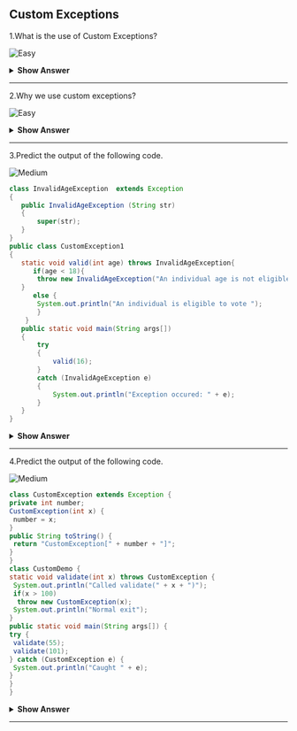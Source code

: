 ## Custom Exceptions

1.What is the use of Custom Exceptions?

![Easy](https://github.com/revaturelabs/interviewquestions/blob/dev/ComplexityTags/simple%20(2).svg)

<details><summary><b> Show Answer</b></summary>
  
>  - When we create our own exceptions that are derived classes of the `Exception` class is known as custom exception or user-defined exception. 
>  - Custom exceptions are used to customize the exception according to the user needs.

</details>

---

2.Why we use custom exceptions?

![Easy](https://github.com/revaturelabs/interviewquestions/blob/dev/ComplexityTags/simple%20(2).svg)

<details><summary><b> Show Answer</b></summary>
  
> - Custom Exception are used to catch and provide specific treatment to a subset of existing java exceptions.
> - We also have exceptions related to business logic and workflow. 
> - It is useful for the application users or the developers to understand the exact problem.
> - In order to create custom exception, we need to extend `Exception` class that belongs to <code>java.lang</code> package.

</details>
</details>

---

3.Predict the output of the following code.

![Medium](https://github.com/revaturelabs/interviewquestions/blob/dev/ComplexityTags/Medium%20(2).svg)

 ``` java 
class InvalidAgeException  extends Exception  
{  
    public InvalidAgeException (String str)  
    {  
        super(str);  
    }  
}  
public class CustomException1  
{  
    static void valid(int age) throws InvalidAgeException{    
       if(age < 18){  
        throw new InvalidAgeException("An individual age is not eligible to vote");    
    }  
       else {   
        System.out.println("An individual is eligible to vote ");   
        }   
     }    
    public static void main(String args[])  
    {  
        try  
        {    
            valid(16);  
        }  
        catch (InvalidAgeException e)  
        {   
            System.out.println("Exception occured: " + e);  
        }   
    }  
}  
```
<details><summary><b> Show Answer</b></summary>

<blockquote>
  
 ```java
Exception occured:InvalidAgeException:An individual age is not eligible to vote
 ```
  
</blockquote>
  
<details><summary><b> Explanation</b></summary>
  
>Constructor of InvalidAgeException takes a string as an argument. This string is passed to constructor of parent class Exception using the super() method. Also the constructor of Exception class can be called without using a parameter and calling super() method is not mandatory.
  
</details>
</details>

---

4.Predict the output of the following code.

![Medium](https://github.com/revaturelabs/interviewquestions/blob/dev/ComplexityTags/Medium%20(2).svg)

 ``` java 
class CustomException extends Exception {
 private int number;
 CustomException(int x) {
  number = x;
 }
 public String toString() {
  return "CustomException[" + number + "]";
 }
}
class CustomDemo {
 static void validate(int x) throws CustomException {
  System.out.println("Called validate(" + x + ")");
  if(x > 100)
   throw new CustomException(x);
  System.out.println("Normal exit");
}
public static void main(String args[]) {
 try {
  validate(55);
  validate(101);
 } catch (CustomException e) {
  System.out.println("Caught " + e);
 }
 }
}
```
<details><summary><b> Show Answer</b></summary>

<blockquote>
  
```java
Called compute(55)
Normal exit
Called compute(101)
Caught MyException[101]
```
  
</blockquote>

<details><summary><b> Explanation</b></summary>
  
>A subclass of Exception called CustomException is defined. This subclass is quite simple: it has only a constructor plus an overloaded `toString( )` method that
displays the value of the exception. The CustomDemo class defines a method named `validate( )` that throws a CustomException object. The exception is thrown when`validate( )` integer parameter is greater than 100. The `main( )` method sets up an exception handler for CustomException, then calls `validate( )`  with a legal value (less than 100) and an illegal one to show both paths through the code.
  
</details>
</details>

---

